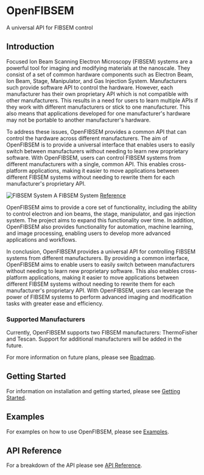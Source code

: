 # OpenFIBSEM
A universal API for FIBSEM control

## Introduction

Focused Ion Beam Scanning Electron Microscopy (FIBSEM) systems are a powerful tool for imaging and modifying materials at the nanoscale. They consist of a set of common hardware components such as Electron Beam, Ion Beam, Stage, Manipulator, and Gas Injection System. Manufacturers such provide software API to control the hardware. However, each manufacturer has their own proprietary API which is not compatible with other manufacturers. This results in a need for users to learn multiple APIs if they work with different manufacturers or stick to one manufacturer. This also means that applications developed for one manufacturer's hardware may not be portable to another manufacturer's hardware.

To address these issues, OpenFIBSEM provides a common API that can control the hardware across different manufacturers. The aim of OpenFIBSEM is to provide a universal interface that enables users to easily switch between manufacturers without needing to learn new proprietary software. With OpenFIBSEM, users can control FIBSEM systems from different manufacturers with a single, common API. This enables cross-platform applications, making it easier to move applications between different FIBSEM systems without needing to rewrite them for each manufacturer's proprietary API.

![FIBSEM System](https://static.cambridge.org/binary/version/id/urn:cambridge.org:id:binary:20220623180832741-0579:S1551929521001528:S1551929521001528_fig2.png)
A FIBSEM System [Reference](https://www.cambridge.org/core/journals/microscopy-today/article/recent-advances-in-gas-injection-systemfree-cryofib-liftout-transfer-for-cryoelectron-tomography-of-multicellular-organisms-and-tissues/)

OpenFIBSEM aims to provide a core set of functionality, including the ability to control electron and ion beams, the stage, manipulator, and gas injection system. The project aims to expand this functionality over time. In addition, OpenFIBSEM also provides functionality for automation, machine learning, and image processing, enabling users to develop more advanced applications and workflows.

In conclusion, OpenFIBSEM provides a universal API for controlling FIBSEM systems from different manufacturers. By providing a common interface, OpenFIBSEM aims to enable users to easily switch between manufacturers without needing to learn new proprietary software. This also enables cross-platform applications, making it easier to move applications between different FIBSEM systems without needing to rewrite them for each manufacturer's proprietary API. With OpenFIBSEM, users can leverage the power of FIBSEM systems to perform advanced imaging and modification tasks with greater ease and efficiency.

### Supported Manufacturers
Currently, OpenFIBSEM supports two FIBSEM manufacturers: ThermoFisher and Tescan. Support for additional manufacturers will be added in the future. 

For more information on future plans, please see [Roadmap](https://demarcolab.github.io/fibsem/roadmap).

## Getting Started
For information on installation and getting started, please see [Getting Started](https://demarcolab.github.io/fibsem/started).

## Examples
For examples on how to use OpenFIBSEM, please see [Examples](https://demarcolab.github.io/fibsem/exampls).

## API Reference

For a breakdown of the API please see [API Reference](https://demarcolab.github.io/fibsem/reference).